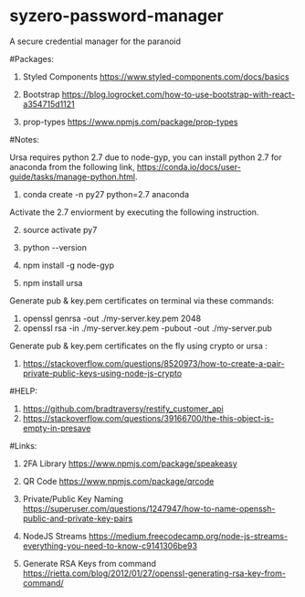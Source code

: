 # syzero-password-manager
A secure credential manager for the paranoid


#Packages:

1. Styled Components
https://www.styled-components.com/docs/basics

2. Bootstrap
https://blog.logrocket.com/how-to-use-bootstrap-with-react-a354715d1121

3. prop-types
https://www.npmjs.com/package/prop-types

#Notes:

Ursa requires python 2.7 due to node-gyp, you can install
python 2.7 for anaconda from the following link, https://conda.io/docs/user-guide/tasks/manage-python.html. 

1. conda create -n py27 python=2.7 anaconda

Activate the 2.7 enviorment by executing the following instruction.

2. source activate py7
3. python --version

4. npm install -g node-gyp
5. npm install ursa

Generate pub & key.pem certificates on terminal via these commands:
1. openssl genrsa -out ./my-server.key.pem 2048
2.  openssl rsa -in ./my-server.key.pem -pubout -out ./my-server.pub

Generate pub & key.pem certificates on the fly using crypto or ursa :
1. https://stackoverflow.com/questions/8520973/how-to-create-a-pair-private-public-keys-using-node-js-crypto

#HELP:

1. https://github.com/bradtraversy/restify_customer_api 
2. https://stackoverflow.com/questions/39166700/the-this-object-is-empty-in-presave

#Links:

1. 2FA Library
https://www.npmjs.com/package/speakeasy

2. QR Code
https://www.npmjs.com/package/qrcode 

3. Private/Public Key Naming
https://superuser.com/questions/1247947/how-to-name-openssh-public-and-private-key-pairs

4. NodeJS Streams
https://medium.freecodecamp.org/node-js-streams-everything-you-need-to-know-c9141306be93

5. Generate RSA Keys from command
https://rietta.com/blog/2012/01/27/openssl-generating-rsa-key-from-command/
